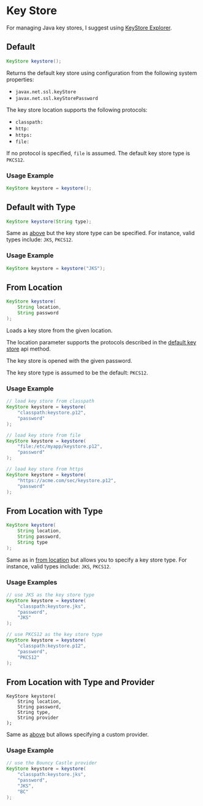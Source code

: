 # Key Store

For managing Java key stores, I suggest using [KeyStore Explorer](https://keystore-explorer.org/).

## Default

```java
KeyStore keystore();
```

 Returns the default key store using configuration from the following system properties: 

* `javax.net.ssl.keyStore`
* `javax.net.ssl.keyStorePassword`

The key store location supports the following protocols: 

* `classpath:`
* `http:`
* `https:`
* `file:`

 If no protocol is specified, `file` is assumed. The default key store type is `PKCS12`.

### Usage Example

```java
KeyStore keystore = keystore();
```

##  Default with Type

```java
KeyStore keystore(String type);
```

 Same as [above](keystore.md#default) but the key store type can be specified. For instance, valid types include: `JKS`, `PKCS12`.

### Usage Example

```java
KeyStore keystore = keystore("JKS");
```

## From Location

```java
KeyStore keystore(
    String location, 
    String password
);
```

Loads a key store from the given location. 

The location parameter supports the protocols described in the [default key store](keystore.md#default) api method.

The key store is opened with the given password.

The key store type is assumed to be the default: `PKCS12`.

### Usage Example

```java
// load key store from classpath
KeyStore keystore = keystore(
    "classpath:keystore.p12", 
    "password"
);
```

```java
// load key store from file
KeyStore keystore = keystore(
    "file:/etc/myapp/keystore.p12", 
    "password"
);
```

```java
// load key store from https
KeyStore keystore = keystore(
    "https://acme.com/sec/keystore.p12", 
    "password"
);
```

## From Location with Type

```java
KeyStore keystore(
    String location, 
    String password, 
    String type
);
```

Same as in [from location](keystore.md#from-location) but allows you to specify a key store type. For instance, valid types include: `JKS`, `PKCS12`.

### Usage Examples

```java
// use JKS as the key store type
KeyStore keystore = keystore(
    "classpath:keystore.jks", 
    "password", 
    "JKS"
);
```

```java
// use PKCS12 as the key store type
KeyStore keystore = keystore(
    "classpath:keystore.p12", 
    "password", 
    "PKCS12"
);
```

##  From Location with Type and Provider

```text
KeyStore keystore(
    String location, 
    String password, 
    String type, 
    String provider
);
```

Same as [above](keystore.md#from-location-with-type) but allows specifying a custom provider.

### Usage Example

```java
// use the Bouncy Castle provider
KeyStore keystore = keystore(
    "classpath:keystore.jks", 
    "password", 
    "JKS",
    "BC"
);
```



